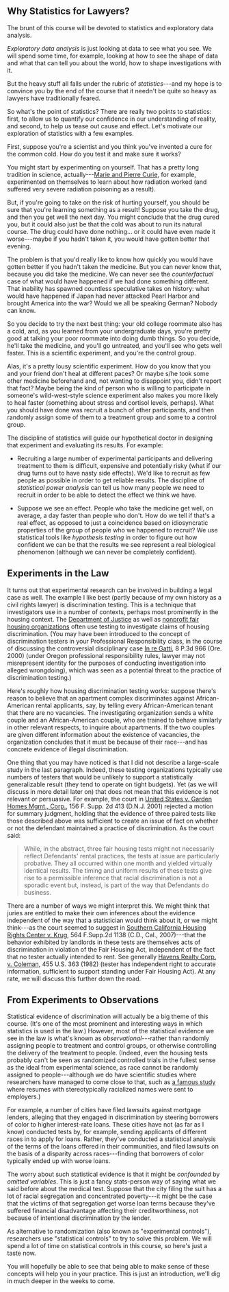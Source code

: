 ## Why Statistics for Lawyers?

The brunt of this course will be devoted to statistics and exploratory data analysis. 

*Exploratory data analysis* is just looking at data to see what you see.  We will spend some time, for example, looking at how to see the shape of data and what that can tell you about the world, how to shape investigations with it. 

But the heavy stuff all falls under the rubric of *statistics*---and my hope is to convince you by the end of the course that it needn't be quite so heavy as lawyers have traditionally feared. 

So what's the point of statistics?  There are really two points to statistics: first, to allow us to quantify our confidence in our understanding of reality, and second, to help us tease out cause and effect. Let's motivate our exploration of statistics with a few examples. 

First, suppose you're a scientist and you think you've invented a cure for the common cold. How do you test it and make sure it works?

You might start by experimenting on yourself. That has a pretty long tradition in science, actually---[Marie and Pierre Curie](https://www.nobelprize.org/prizes/themes/marie-and-pierre-curie-and-the-discovery-of-polonium-and-radium/), for example, experimented on themselves to learn about how radiation worked (and suffered very severe radiation poisoning as a result). 

But, if you're going to take on the risk of hurting yourself,  you should be sure that you're learning something as a result! Suppose you take the drug, and then you get well the next day. You might conclude that the drug cured you, but it could also just be that the cold was about to run its natural course. The drug could have done nothing... or it could have even made it worse---maybe if you hadn't taken it, you would have gotten better that evening. 

The problem is that you'd really like to know how quickly you would have gotten better if you hadn't taken the medicine. But you can never know that, because you did take the medicine. We can never see the *counterfactual* case of what would have happened if we had done something different. That inability has spawned countless speculative takes on history: what would have happened if Japan had never attacked Pearl Harbor and brought America into the war? Would we all be speaking German? Nobody can know. 

So you decide to try the next best thing: your old college roommate also has a cold, and, as you learned from your undergraduate days, you're pretty good at talking your poor roommate into doing dumb things. So you decide, he'll take the medicine, and you'll go untreated, and you'll see who gets well faster. This is a scientific experiment, and you're the control group.  

Alas, it's a pretty lousy scientific experiment. How do you know that you and your friend don't heal at different paces? Or maybe s/he took some other medicine beforehand and, not wanting to disappoint you, didn't report that fact? Maybe being the kind of person who is willing to participate in someone's wild-west-style science experiment also makes you more likely to heal faster (something about stress and cortisol levels, perhaps). What you should have done was recruit a bunch of other participants, and then randomly assign some of them to a treatment group and some to a control group. 

The discipline of statistics will guide our hypothetical doctor in designing that experiment and evaluating its results. For example: 

- Recruiting a large number of experimental participants and delivering treatment to them is difficult, expensive and potentially risky (what if our drug turns out to have nasty side effects). We'd like to recruit as few people as possible in order to get reliable results. The discipline of *statistical power analysis* can tell us how many people we need to recruit in order to be able to detect the effect we think we have.

- Suppose we see an effect. People who take the medicine get well, on average, a day faster than people who don't. How do we tell if that's a real effect, as opposed to just a coincidence based on idiosyncratic properties of the group of people who we happened to recruit? We use statistical tools like *hypothesis testing* in order to figure out how confident we can be that the results we see represent a real biological phenomenon (although we can never be completely confident). 

## Experiments in the Law

It turns out that experimental research can be involved in building a legal case as well. The example I like best (partly because of my own history as a civil rights lawyer) is discrimination testing. This is a technique that investigators use in a number of contexts, perhaps most prominently in the housing context. The [Department of Justice](https://www.justice.gov/crt/fair-housing-testing-program-1) as well as [nonprofit fair housing organizations](https://www.huduser.gov/portal/periodicals/em/spring14/highlight3.html) often use testing to investigate claims of housing discrimination. (You may have been introduced to the concept of discrimination testers in your Professional Responsibility class, in the course of discussing the controversial disciplinary case [In re Gatti](https://law.justia.com/cases/oregon/supreme-court/2000/s45801.html), 8 P.3d 966 (Ore. 2000) (under Oregon professional responsibility rules, lawyer may not misrepresent identity for the purposes of conducting investigation into alleged wrongdoing), which was seen as a potential threat to the practice of discrimination testing.)

Here's roughly how housing discrimination testing works: suppose there's reason to believe that an apartment complex discriminates against African-American rental applicants, say, by telling every African-American tenant that there are no vacancies. The investigating organization sends a white couple and an African-American couple, who are trained to behave similarly in other relevant respects, to inquire about apartments. If the two couples are given different information about the existence of vacancies, the organization concludes that it must be because of their race---and has concrete evidence of illegal discrimination. 

One thing that you may have noticed is that I did not describe a large-scale study in the last paragraph. Indeed, these testing organizations typically use numbers of testers that would be unlikely to support a statistically generalizable result (they tend to operate on tight budgets). Yet (as we will discuss in more detail later on) that does not mean that this evidence is not relevant or persuasive. For example, the court in [United States v. Garden Homes Mgmt., Corp.](https://law.justia.com/cases/federal/district-courts/FSupp2/156/413/2318127/), 156 F. Supp. 2d 413 (D.N.J. 2001) rejected a motion for summary judgment, holding that the evidence of three paired tests like those described above was sufficient to create an issue of fact on whether or not the defendant maintained a practice of discrimination. As the court said: 

> While, in the abstract, three fair housing tests might not necessarily reflect Defendants' rental practices, the tests at issue are particularly probative. They all occurred within one month and yielded virtually identical results. The timing and uniform results of these tests give rise to a permissible inference that racial discrimination is not a sporadic event but, instead, is part of the way that Defendants do business.

There are a number of ways we might interpret this. We might think that juries are entitled to make their own inferences about the evidence independent of the way that a statistician would think about it, or we might think---as the court seemed to suggest in [Southern California Housing Rights Center v. Krug](https://www.leagle.com/decision/20071702564fsupp2d113811598), 564 F.Supp.2d 1138 (C.D., Cal., 2007)---that the behavior exhibited by landlords in these tests are themselves acts of discrimination in violation of the Fair Housing Act, independent of the fact that no tester actually intended to rent. See generally [Havens Realty Corp. v. Coleman](https://supreme.justia.com/cases/federal/us/455/363/), 455 U.S. 363 (1982) (tester has independent right to accurate information, sufficient to support standing under Fair Housing Act). At any rate, we will discuss this further down the road.


## From Experiments to Observations

Statistical evidence of discrimination will actually be a big theme of this course. (It's one of the most prominent and interesting ways in which statistics is used in the law.) However, most of the statistical evidence we see in the law is what's known as *observational*---rather than randomly assigning people to treatment and control groups, or otherwise controlling the delivery of the treatment to people. (Indeed, even the housing tests probably can't be seen as randomized controlled trials in the fullest sense as the ideal from experimental science, as race cannot be randomly assigned to people---although we do have scientific studies where researchers have managed to come close to that, such as [a famous study](https://www.aeaweb.org/articles?id=10.1257/0002828042002561) where resumes with stereotypically racialized names were sent to employers.)

For example, a number of cities have filed lawsuits against mortgage lenders, alleging that they engaged in discrimination by steering borrowers of color to higher interest-rate loans. These cities have not (as far as I know) conducted tests by, for example, sending applicants of different races in to apply for loans. Rather, they've conducted a statistical analysis of the terms of the loans offered in their communities, and filed lawsuits on the basis of a disparity across races---finding that borrowers of color typically ended up with worse loans.

The worry about such statistical evidence is that it might be *confounded* by *omitted variables*. This is just a fancy stats-person way of saying what we said before about the medical test. Suppose that the city filing the suit has a lot of racial segregation and concentrated poverty---it might be the case that the victims of that segregation get worse loan terms because they've suffered financial disadvantage affecting their creditworthiness, not because of intentional discrimination by the lender. 

As alternative to randomization (also known as "experimental controls"), researchers use "statistical controls" to try to solve this problem. We will spend a lot of time on statistical controls in this course, so here's just a taste now. 

You will hopefully be able to see that being able to make sense of these concepts will help you in your practice. This is just an introduction, we'll dig in much deeper in the weeks to come.
